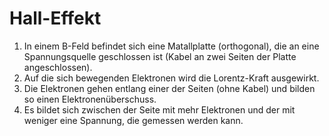 # Hall-Effekt

1. In einem B-Feld befindet sich eine Matallplatte (orthogonal), die an eine Spannungsquelle geschlossen ist (Kabel an zwei Seiten der Platte angeschlossen).
2. Auf die sich bewegenden Elektronen wird die Lorentz-Kraft ausgewirkt.
3. Die Elektronen gehen entlang einer der Seiten (ohne Kabel) und bilden so einen Elektronenüberschuss.
4. Es bildet sich zwischen der Seite mit mehr Elektronen und der mit weniger eine Spannung, die gemessen werden kann.
